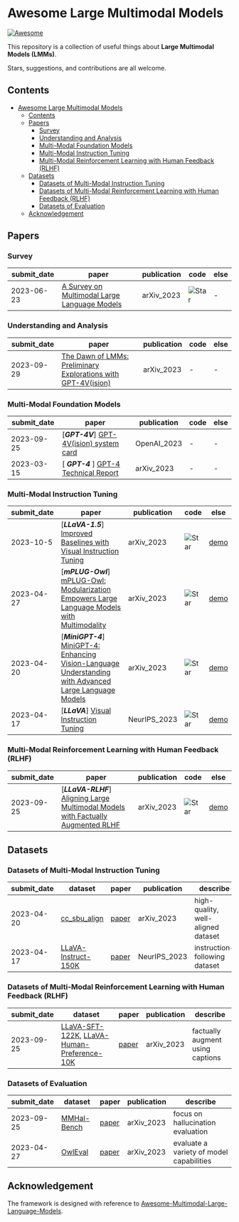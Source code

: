 # Awesome Large Multimodal Models
[![Awesome](https://cdn.rawgit.com/sindresorhus/awesome/d7305f38d29fed78fa85652e3a63e154dd8e8829/media/badge.svg)](https://github.com/sindresorhus/awesome)

This repository is a collection of useful things about **Large Multimodal Models (LMMs)**. 

Stars, suggestions, and contributions are all welcome.

## Contents
- [Awesome Large Multimodal Models](#awesome-large-multimodal-models)
  - [Contents](#contents)
  - [Papers](#papers)
    - [Survey](#survey)
    - [Understanding and Analysis](#understanding-and-analysis)
    - [Multi-Modal Foundation Models](#multi-modal-foundation-models)
    - [Multi-Modal Instruction Tuning](#multi-modal-instruction-tuning)
    - [Multi-Modal Reinforcement Learning with Human Feedback (RLHF)](#multi-modal-reinforcement-learning-with-human-feedback-rlhf)
  - [Datasets](#datasets)
    - [Datasets of Multi-Modal Instruction Tuning](#datasets-of-multi-modal-instruction-tuning)
    - [Datasets of Multi-Modal Reinforcement Learning with Human Feedback (RLHF)](#datasets-of-multi-modal-reinforcement-learning-with-human-feedback-rlhf)
    - [Datasets of Evaluation](#datasets-of-evaluation)
  - [Acknowledgement](#acknowledgement)

## Papers

### Survey

| submit_date | paper | publication | code | else |
| --- | --- | --- | --- | --- |
| 2023-06-23 | [A Survey on Multimodal Large Language Models](https://arxiv.org/abs/2306.13549) | arXiv_2023 | ![Star](https://img.shields.io/github/stars/BradyFU/Awesome-Multimodal-Large-Language-Models.svg?style=social&label=Star) | - |

### Understanding and Analysis

| submit_date | paper | publication | code | else |
| --- | --- | --- | --- | --- |
| 2023-09-29 | [The Dawn of LMMs: Preliminary Explorations with GPT-4V(ision)](https://arxiv.org/abs/2309.17421) | arXiv_2023 | - | - |

### Multi-Modal Foundation Models

| submit_date | paper | publication | code | else |
| --- | --- | --- | --- | --- |
| 2023-09-25 | [***GPT-4V***] [GPT-4V(ision) system card](https://openai.com/research/gpt-4v-system-card?ref=www.chatgpt-vision.com)  | OpenAI_2023 | - | - |
| 2023-03-15 | [ ***GPT-4*** ] [GPT-4 Technical Report](https://arxiv.org/abs/2303.08774) | arXiv_2023 | - | - |

### Multi-Modal Instruction Tuning

| submit_date | paper | publication | code | else |
| --- | --- | --- | --- | --- |
| 2023-10-5 | [***LLaVA-1.5***] [Improved Baselines with Visual Instruction Tuning](https://arxiv.org/abs/2310.03744) | arXiv_2023 | ![Star](https://img.shields.io/github/stars/haotian-liu/LLaVA.svg?style=social&label=Star) | [demo](https://llava.hliu.cc/) |
| 2023-04-27 | [***mPLUG-Owl***] [mPLUG-Owl: Modularization Empowers Large Language Models with Multimodality](https://arxiv.org/abs/2304.14178) | arXiv_2023 | ![Star](https://img.shields.io/github/stars/X-PLUG/mPLUG-Owl.svg?style=social&label=Star) | [demo](https://huggingface.co/spaces/MAGAer13/mPLUG-Owl) |
| 2023-04-20 | [***MiniGPT-4***] [MiniGPT-4: Enhancing Vision-Language Understanding with Advanced Large Language Models](https://arxiv.org/abs/2304.10592) | arXiv_2023 | ![Star](https://img.shields.io/github/stars/Vision-CAIR/MiniGPT-4.svg?style=social&label=Star) | [demo](https://huggingface.co/spaces/Vision-CAIR/minigpt4) 
| 2023-04-17 | [***LLaVA***] [Visual Instruction Tuning](https://browse.arxiv.org/abs/2304.08485) | NeurIPS_2023 | ![Star](https://img.shields.io/github/stars/haotian-liu/LLaVA.svg?style=social&label=Star) | [demo](https://llava.hliu.cc/) |

### Multi-Modal Reinforcement Learning with Human Feedback (RLHF)

| submit_date | paper | publication | code | else |
| --- | --- | --- | --- | --- |
| 2023-09-25 | [***LLaVA-RLHF***] [Aligning Large Multimodal Models with Factually Augmented RLHF](https://arxiv.org/abs/2309.14525) | arXiv_2023 | ![Star](https://img.shields.io/github/stars/llava-rlhf/LLaVA-RLHF.svg?style=social&label=Star) | [demo](http://pitt.lti.cs.cmu.edu:7890/) |

<!-- ### Multi-Modal In-Context Learning -->

<!-- ### Multi-Modal Chain-of-Thought -->

<!-- ### LLM-Driven Visual Reasoning -->

<!-- ### Evaluation -->

<!-- ### Others -->

## Datasets

### Datasets of Multi-Modal Instruction Tuning

| submit_date | dataset | paper | publication | describe |
| --- | --- | --- | --- | --- |
| 2023-04-20 | [cc_sbu_align](https://huggingface.co/datasets/Vision-CAIR/cc_sbu_align) | [paper](https://arxiv.org/abs/2304.10592) | arXiv_2023 | high-quality, well-aligned dataset |
| 2023-04-17 | [LLaVA-Instruct-150K](https://huggingface.co/datasets/liuhaotian/LLaVA-Instruct-150K) | [paper](https://browse.arxiv.org/abs/2304.08485) | NeurIPS_2023 | instruction-following dataset |

### Datasets of Multi-Modal Reinforcement Learning with Human Feedback (RLHF)

| submit_date | dataset | paper | publication | describe |
| --- | --- | --- | --- | --- |
| 2023-09-25 | [LLaVA-SFT-122K](https://huggingface.co/datasets/shengs/LLaVA-SFT-122K), [LLaVA-Human-Preference-10K](https://huggingface.co/datasets/zhiqings/LLaVA-Human-Preference-10K) | [paper](https://arxiv.org/abs/2309.14525) | arXiv_2023 | factually augment using captions |

### Datasets of Evaluation

| submit_date | dataset | paper | publication | describe |
| --- | --- | --- | --- | --- |
| 2023-09-25 | [MMHal-Bench](https://huggingface.co/datasets/Shengcao1006/MMHal-Bench) | [paper](https://arxiv.org/abs/2309.14525) | arXiv_2023 | focus on hallucination evaluation |
| 2023-04-27 | [OwlEval](https://github.com/X-PLUG/mPLUG-Owl/tree/main/OwlEval) | [paper](https://arxiv.org/abs/2304.14178) | arXiv_2023 | evaluate a variety of model capabilities |

## Acknowledgement

The framework is designed with reference to [Awesome-Multimodal-Large-Language-Models](https://github.com/BradyFU/Awesome-Multimodal-Large-Language-Models).